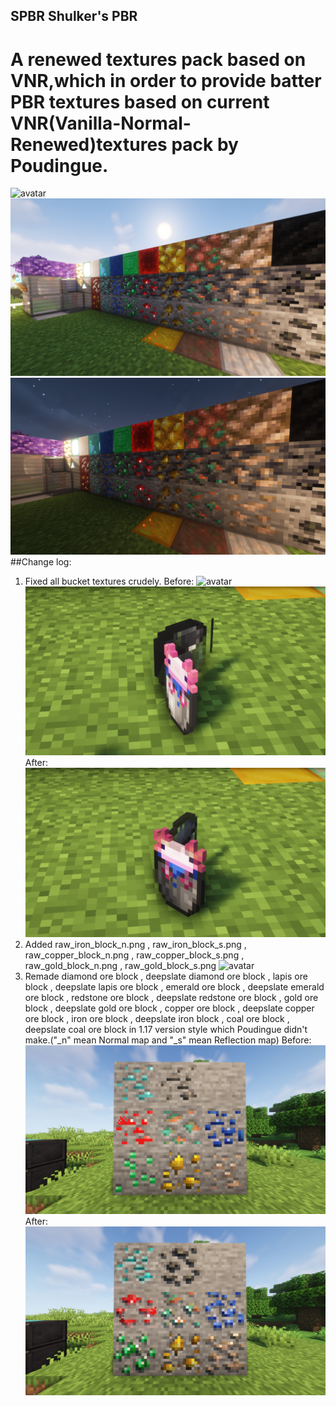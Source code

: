 ## SPBR Shulker's PBR
# A renewed textures pack based on VNR,which in order to provide batter PBR textures based on current VNR(Vanilla-Normal-Renewed)textures pack by Poudingue.
![avatar](images/1.jpg)
![avatar](images/2.jpg)
![avatar](images/3.jpg)
##Change log:
1. Fixed all bucket textures crudely.
Before:
![avatar](images/0.jpg)
![avatar](images/00.jpg)
After:
![avatar](images/01.jpg)
2. Added raw_iron_block_n.png , raw_iron_block_s.png , raw_copper_block_n.png , raw_copper_block_s.png , raw_gold_block_n.png , raw_gold_block_s.png
![avatar](images/4.jpg)
3. Remade diamond ore block , deepslate diamond ore block , lapis ore block , deepslate lapis ore block , emerald ore block , deepslate emerald ore block , redstone ore block , deepslate redstone ore block , gold ore block , deepslate gold ore block , copper ore block , deepslate copper ore block , iron ore block , deepslate iron block , coal ore block , deepslate coal ore block in 1.17 version style which Poudingue didn't make.("_n" mean Normal map and "_s" mean Reflection map) 
Before:
![avatar](images/5.jpg)
After:
![avatar](images/6.jpg)
